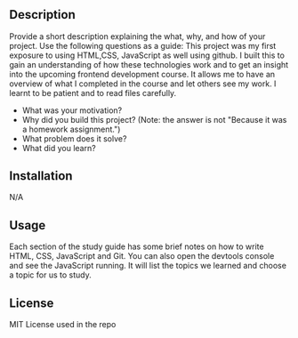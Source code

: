 # <Prework Stuide Guide Webpage>

## Description

Provide a short description explaining the what, why, and how of your project. Use the following questions as a guide:
This project was my first exposure to using HTML,CSS, JavaScript as well using github. I built this to gain an understanding of how these technologies work and to get an insight into the upcoming frontend development course. It allows me to have an overview of what I completed in the course and let others see my work. I learnt to be patient and to read files carefully. 
- What was your motivation?
- Why did you build this project? (Note: the answer is not "Because it was a homework assignment.")
- What problem does it solve?
- What did you learn?


## Installation

N/A

## Usage

Each section of the study guide has some brief notes on how to write HTML, CSS, JavaScript and Git. You can also open the devtools console and see the JavaScript running. It will list the topics we learned and choose a topic for us to study.


## License

MIT License used in the repo

